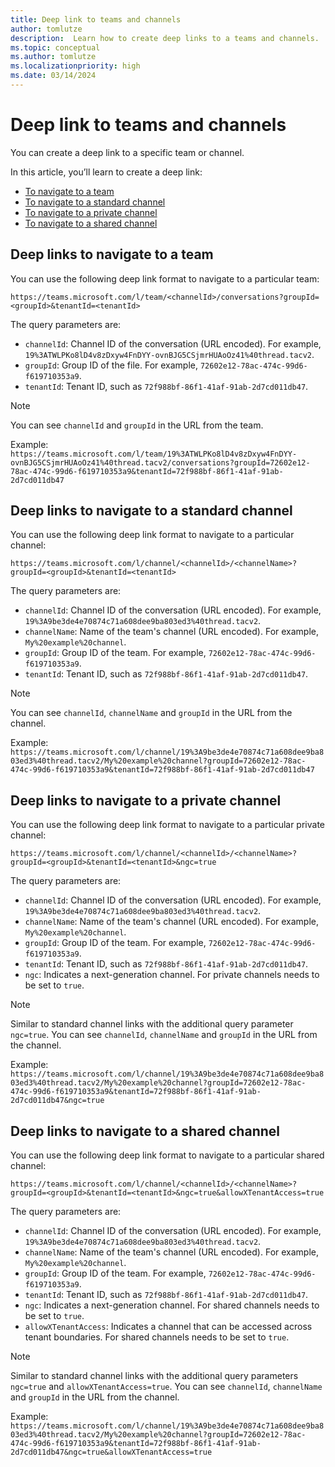 ```yaml
---
title: Deep link to teams and channels
author: tomlutze
description:  Learn how to create deep links to a teams and channels.
ms.topic: conceptual
ms.author: tomlutze
ms.localizationpriority: high
ms.date: 03/14/2024
---
```


# Deep link to teams and channels

You can create a deep link to a specific team or channel.

In this article, you’ll learn to create a deep link:

* [To navigate to a team](#deep-links-to-navigate-to-a-team)
* [To navigate to a standard channel](#deep-links-to-navigate-to-a-standard-channel)
* [To navigate to a private channel](#deep-links-to-navigate-to-a-private-channel)
* [To navigate to a shared channel](#deep-links-to-navigate-to-a-shared-channel)


## Deep links to navigate to a team

You can use the following deep link format to navigate to a particular team:

`https://teams.microsoft.com/l/team/<channelId>/conversations?groupId=<groupId>&tenantId=<tenantId>`

The query parameters are:

* `channelId`: Channel ID of the conversation (URL encoded). For example, `19%3ATWLPKo8lD4v8zDxyw4FnDYY-ovnBJG5CSjmrHUAoOz41%40thread.tacv2`.
* `groupId`: Group ID of the file. For example, `72602e12-78ac-474c-99d6-f619710353a9`.
* `tenantId`: Tenant ID, such as `72f988bf-86f1-41af-91ab-2d7cd011db47`.

> [!NOTE]
> You can see `channelId` and `groupId` in the URL from the team.

Example: `https://teams.microsoft.com/l/team/19%3ATWLPKo8lD4v8zDxyw4FnDYY-ovnBJG5CSjmrHUAoOz41%40thread.tacv2/conversations?groupId=72602e12-78ac-474c-99d6-f619710353a9&tenantId=72f988bf-86f1-41af-91ab-2d7cd011db47`

## Deep links to navigate to a standard channel

You can use the following deep link format to navigate to a particular channel:

`https://teams.microsoft.com/l/channel/<channelId>/<channelName>?groupId=<groupId>&tenantId=<tenantId>`

The query parameters are:

* `channelId`: Channel ID of the conversation (URL encoded). For example, `19%3A9be3de4e70874c71a608dee9ba803ed3%40thread.tacv2`.
* `channelName`: Name of the team's channel (URL encoded). For example, `My%20example%20channel`.
* `groupId`: Group ID of the team. For example, `72602e12-78ac-474c-99d6-f619710353a9`.
* `tenantId`: Tenant ID, such as `72f988bf-86f1-41af-91ab-2d7cd011db47`.

> [!NOTE]
> You can see `channelId`, `channelName` and `groupId` in the URL from the channel.

Example: `https://teams.microsoft.com/l/channel/19%3A9be3de4e70874c71a608dee9ba803ed3%40thread.tacv2/My%20example%20channel?groupId=72602e12-78ac-474c-99d6-f619710353a9&tenantId=72f988bf-86f1-41af-91ab-2d7cd011db47`

## Deep links to navigate to a private channel

You can use the following deep link format to navigate to a particular private channel:

`https://teams.microsoft.com/l/channel/<channelId>/<channelName>?groupId=<groupId>&tenantId=<tenantId>&ngc=true`

The query parameters are:

* `channelId`: Channel ID of the conversation (URL encoded). For example, `19%3A9be3de4e70874c71a608dee9ba803ed3%40thread.tacv2`.
* `channelName`: Name of the team's channel (URL encoded). For example, `My%20example%20channel`.
* `groupId`: Group ID of the team. For example, `72602e12-78ac-474c-99d6-f619710353a9`.
* `tenantId`: Tenant ID, such as `72f988bf-86f1-41af-91ab-2d7cd011db47`.
* `ngc`: Indicates a next-generation channel. For private channels needs to be set to `true`.

> [!NOTE]
> Similar to standard channel links with the additional query parameter `ngc=true`.
> You can see `channelId`, `channelName` and `groupId` in the URL from the channel.

Example: `https://teams.microsoft.com/l/channel/19%3A9be3de4e70874c71a608dee9ba803ed3%40thread.tacv2/My%20example%20channel?groupId=72602e12-78ac-474c-99d6-f619710353a9&tenantId=72f988bf-86f1-41af-91ab-2d7cd011db47&ngc=true`

## Deep links to navigate to a shared channel

You can use the following deep link format to navigate to a particular shared channel:

`https://teams.microsoft.com/l/channel/<channelId>/<channelName>?groupId=<groupId>&tenantId=<tenantId>&ngc=true&allowXTenantAccess=true`

The query parameters are:

* `channelId`: Channel ID of the conversation (URL encoded). For example, `19%3A9be3de4e70874c71a608dee9ba803ed3%40thread.tacv2`.
* `channelName`: Name of the team's channel (URL encoded). For example, `My%20example%20channel`.
* `groupId`: Group ID of the team. For example, `72602e12-78ac-474c-99d6-f619710353a9`.
* `tenantId`: Tenant ID, such as `72f988bf-86f1-41af-91ab-2d7cd011db47`.
* `ngc`: Indicates a next-generation channel. For shared channels needs to be set to `true`.
* `allowXTenantAccess`: Indicates a channel that can be accessed across tenant boundaries. For shared channels needs to be set to `true`.

> [!NOTE]
> Similar to standard channel links with the additional query parameters `ngc=true` and `allowXTenantAccess=true`.
> You can see `channelId`, `channelName` and `groupId` in the URL from the channel.

Example: `https://teams.microsoft.com/l/channel/19%3A9be3de4e70874c71a608dee9ba803ed3%40thread.tacv2/My%20example%20channel?groupId=72602e12-78ac-474c-99d6-f619710353a9&tenantId=72f988bf-86f1-41af-91ab-2d7cd011db47&ngc=true&allowXTenantAccess=true`